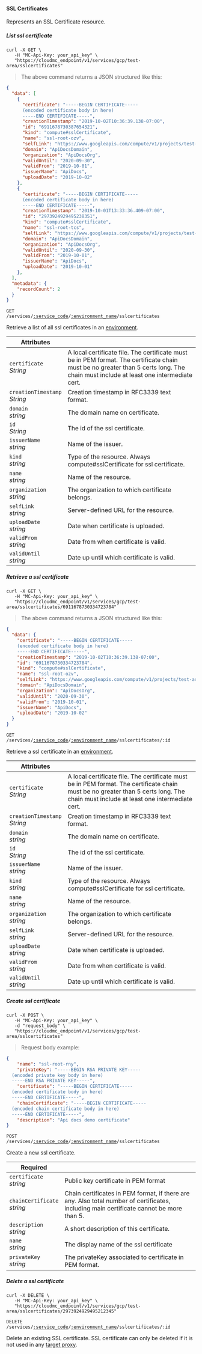 #### SSL Certificates

Represents an SSL Certificate resource.

<!-------------------- LIST SSL CERTIFICATE -------------------->

##### List ssl certificate

```shell
curl -X GET \
   -H "MC-Api-Key: your_api_key" \
   "https://cloudmc_endpoint/v1/services/gcp/test-area/sslcertificates"
```
> The above command returns a JSON structured like this:

```json
{
  "data": [
    {
      "certificate": "-----BEGIN CERTIFICATE-----
      (encoded certificate body in here)
      -----END CERTIFICATE-----",
      "creationTimestamp": "2019-10-02T10:36:39.138-07:00",
      "id": "6911678730387654321",
      "kind": "compute#sslCertificate",
      "name": "ssl-root-ozv",
      "selfLink": "https://www.googleapis.com/compute/v1/projects/test-area/global/sslCertificates/ssl-root-ozv",
      "domain": "ApiDocsDomain",
      "organization": "ApiDocsOrg",
      "validUntil": "2020-09-30",
      "validFrom": "2019-10-01",
      "issuerName": "ApiDocs",
      "uploadDate": "2019-10-02"
    },
    {
      "certificate": "-----BEGIN CERTIFICATE-----
      (encoded certificate body in here)
      -----END CERTIFICATE-----",
      "creationTimestamp": "2019-10-01T13:33:36.409-07:00",
      "id": "2973924929495238351",
      "kind": "compute#sslCertificate",
      "name": "ssl-root-tcs",
      "selfLink": "https://www.googleapis.com/compute/v1/projects/test-area/global/sslCertificates/ssl-root-tcs",
      "domain": "ApiDocsDomain",
      "organization": "ApiDocsOrg",
      "validUntil": "2020-09-30",
      "validFrom": "2019-10-01",
      "issuerName": "ApiDocs",
      "uploadDate": "2019-10-01"
    },
  ],
  "metadata": {
    "recordCount": 2
  }
}
```

<code>GET /services/<a href="#administration-service-connections">:service_code</a>/<a href="#administration-environments">:environment_name</a>/sslcertificates</code>

Retrieve a list of all ssl certificates in an [environment](#administration-environments).

| Attributes                          | &nbsp; |
| ----------------------------------- | ------ |
| `certificate`<br/>*String* | A local certificate file. The certificate must be in PEM format. The certificate chain must be no greater than 5 certs long. The chain must include at least one intermediate cert.|
| `creationTimestamp`<br/>*String*             | Creation timestamp in RFC3339 text format.|
| `domain`<br/>*string*           | The domain name on certificate. |
| `id`<br/>*String*   | The id of the ssl certificate. |
| `issuerName`<br/>*string*           | Name of the issuer. |
| `kind`<br/>*string*                 | Type of the resource. Always compute#sslCertificate for ssl certificate.|
| `name`<br/>*string*                 | Name of the resource. |
| `organization`<br/>*string*           | The organization to which certificate belongs. |
| `selfLink`<br/>*string*             | Server-defined URL for the resource. |
| `uploadDate`<br/>*string*           | Date when certificate is uploaded. |
| `validFrom`<br/>*string*           | Date from when certificate is valid. |
| `validUntil`<br/>*string*           | Date up until which certificate is valid. |

<!-------------------- RETRIEVE A SSL CERTIFICATE -------------------->

##### Retrieve a ssl certificate

```shell
curl -X GET \
   -H "MC-Api-Key: your_api_key" \
   "https://cloudmc_endpoint/v1/services/gcp/test-area/sslcertificates/6911678730334723784"
```
> The above command returns a JSON structured like this:

```json
{
  "data": {
    "certificate": "-----BEGIN CERTIFICATE-----
    (encoded certificate body in here)
    -----END CERTIFICATE-----",
    "creationTimestamp": "2019-10-02T10:36:39.138-07:00",
    "id": "6911678730334723784",
    "kind": "compute#sslCertificate",
    "name": "ssl-root-ozv",
    "selfLink": "https://www.googleapis.com/compute/v1/projects/test-area/global/sslCertificates/ssl-root-ozv",
    "domain": "ApiDocsDomain",
    "organization": "ApiDocsOrg",
    "validUntil": "2020-09-30",
    "validFrom": "2019-10-01",
    "issuerName": "ApiDocs",
    "uploadDate": "2019-10-02"
  }
}
```

<code>GET /services/<a href="#administration-service-connections">:service_code</a>/<a href="#administration-environments">:environment_name</a>/sslcertificates/:id</code>

Retrieve a ssl certificate in an [environment](#administration-environments).

| Attributes                          | &nbsp; |
| ----------------------------------- | ------ |
| `certificate`<br/>*String* | A local certificate file. The certificate must be in PEM format. The certificate chain must be no greater than 5 certs long. The chain must include at least one intermediate cert.|
| `creationTimestamp`<br/>*String*             | Creation timestamp in RFC3339 text format.|
| `domain`<br/>*string*           | The domain name on certificate. |
| `id`<br/>*String*   | The id of the ssl certificate. |
| `issuerName`<br/>*string*           | Name of the issuer. |
| `kind`<br/>*string*                 | Type of the resource. Always compute#sslCertificate for ssl certificate.|
| `name`<br/>*string*                 | Name of the resource. |
| `organization`<br/>*string*           | The organization to which certificate belongs. |
| `selfLink`<br/>*string*             | Server-defined URL for the resource. |
| `uploadDate`<br/>*string*           | Date when certificate is uploaded. |
| `validFrom`<br/>*string*           | Date from when certificate is valid. |
| `validUntil`<br/>*string*           | Date up until which certificate is valid. |

<!-------------------- CREATE A SSL CERTIFICATE -------------------->

##### Create ssl certificate

```shell
curl -X POST \
   -H "MC-Api-Key: your_api_key" \
   -d "request_body" \
   "https://cloudmc_endpoint/v1/services/gcp/test-area/sslcertificates"
```
> Request body example:

```json
{
	"name": "ssl-root-rny",
	"privateKey": "-----BEGIN RSA PRIVATE KEY-----
  (encoded private key body in here)
  -----END RSA PRIVATE KEY-----",
	"certificate": "-----BEGIN CERTIFICATE-----
  (encoded certificate body in here)
  -----END CERTIFICATE-----",
	"chainCertificate": "-----BEGIN CERTIFICATE-----
  (encoded chain certificate body in here)
  -----END CERTIFICATE-----",
	"description": "Api docs demo certificate"
}
```

<code>POST /services/<a href="#administration-service-connections">:service_code</a>/<a href="#administration-environments">:environment_name</a>/sslcertificates</code>

Create a new ssl certificate.

| Required | &nbsp;|
| --- | --- |
| `certificate`<br/>*string* | Public key certificate in PEM format |
| `chainCertificate`<br/>*string* | Chain certificates in PEM format, if there are any. Also total number of certificates, including main certificate cannot be more than 5. |
| `description`<br/>*string* | A short description of this certificate. |
| `name`<br/>*string* | The display name of the ssl certificate |
| `privateKey`<br/>*string* | The privateKey associated to certificate in PEM format. |

<!-------------------- DELETE A SSL CERTIFICATE -------------------->

##### Delete a ssl certificate

```shell
curl -X DELETE \
   -H "MC-Api-Key: your_api_key" \
   "https://cloudmc_endpoint/v1/services/gcp/test-area/sslcertificates/2973924929495212345"
```

<code>DELETE /services/<a href="#administration-service-connections">:service_code</a>/<a href="#administration-environments">:environment_name</a>/sslcertificates/:id</code>

Delete an existing SSL certificate. SSL certificate can only be deleted if it is not used in any [target proxy](#gcp-target-proxies).